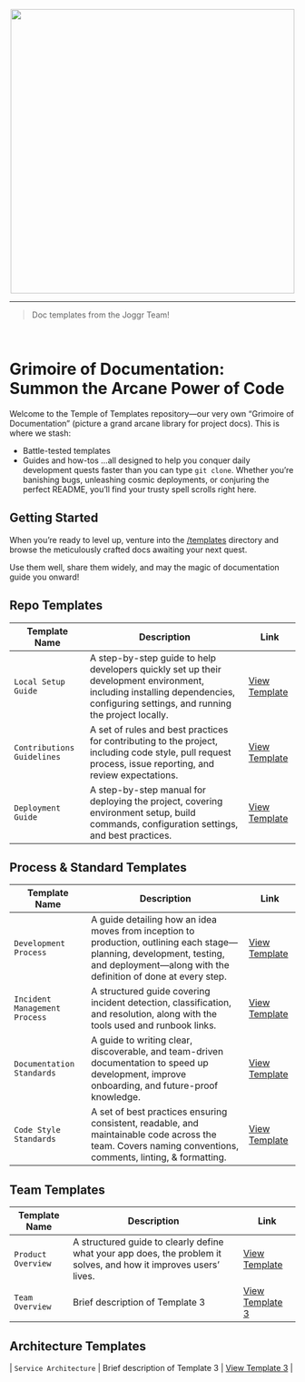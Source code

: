<div>
    <p align="center">
        <img src="/.github/assets/gh-logo.png" align="center" width="500" />
    </p>
    <hr>
</div>

> Doc templates from the Joggr Team!

<br />

# Grimoire of Documentation: Summon the Arcane Power of Code

Welcome to the Temple of Templates repository—our very own “Grimoire of Documentation” (picture a grand arcane library for project docs). This is where we stash:

- Battle-tested templates
- Guides and how-tos
…all designed to help you conquer daily development quests faster than you can type `git clone`. Whether you’re banishing bugs, unleashing cosmic deployments, or conjuring the perfect README, you’ll find your trusty spell scrolls right here.

## Getting Started
When you’re ready to level up, venture into the [/templates](/templates) directory and browse the meticulously crafted docs awaiting your next quest.

Use them well, share them widely, and may the magic of documentation guide you onward!

## Repo Templates
| Template Name | Description | Link |
|---------------|-------------|------|
| `Local Setup Guide`    | A step-by-step guide to help developers quickly set up their development environment, including installing dependencies, configuring settings, and running the project locally. | [View Template](https://github.com/joggrdocs/temple-of-templates/blob/main/templates/repo-specific/setup-local-environment.md) |
| `Contributions Guidelines` | A set of rules and best practices for contributing to the project, including code style, pull request process, issue reporting, and review expectations. | [View Template](https://github.com/joggrdocs/temple-of-templates/blob/main/templates/repo-specific/setup-local-environment.md) |
| `Deployment Guide` | A step-by-step manual for deploying the project, covering environment setup, build commands, configuration settings, and best practices. | [View Template](https://github.com/joggrdocs/temple-of-templates/blob/main/templates/repo-specific/deployment-guide.md) |

## Process & Standard Templates
| Template Name | Description | Link |
|---------------|-------------|------|
| `Development Process` | A guide detailing how an idea moves from inception to production, outlining each stage—planning, development, testing, and deployment—along with the definition of done at every step. | [View Template]([https://github.com/joggrdocs/temple-of-templates/blob/main/templates/template3.md](https://github.com/joggrdocs/temple-of-templates/blob/main/templates/software-development-process.md)) |
| `Incident Management Process` | A structured guide covering incident detection, classification, and resolution, along with the tools used and runbook links. | [View Template]([https://github.com/joggrdocs/temple-of-templates/blob/main/templates/template3.md](https://github.com/joggrdocs/temple-of-templates/blob/main/templates/incident-management-process.md)) |
| `Documentation Standards` | A guide to writing clear, discoverable, and team-driven documentation to speed up development, improve onboarding, and future-proof knowledge. | [View Template]([https://github.com/joggrdocs/temple-of-templates/blob/main/templates/template3.md](https://github.com/joggrdocs/temple-of-templates/blob/main/templates/documentation-standards.md)) |
| `Code Style Standards` | A set of best practices ensuring consistent, readable, and maintainable code across the team. Covers naming conventions, comments, linting, & formatting. | [View Template]([https://github.com/joggrdocs/temple-of-templates/blob/main/templates/template3.md](https://github.com/joggrdocs/temple-of-templates/blob/main/templates/code-style-standard.md)) |

## Team Templates
| Template Name | Description | Link |
|---------------|-------------|------|
| `Product Overview` |  A structured guide to clearly define what your app does, the problem it solves, and how it improves users’ lives. | [View Template](https://github.com/joggrdocs/temple-of-templates/blob/main/templates/product-overview.md) |
| `Team Overview` | Brief description of Template 3 | [View Template 3](https://github.com/joggrdocs/temple-of-templates/blob/main/templates/template3.md) |

## Architecture Templates
| `Service Architecture` | Brief description of Template 3 | [View Template 3](https://github.com/joggrdocs/temple-of-templates/blob/main/templates/template3.md) |










